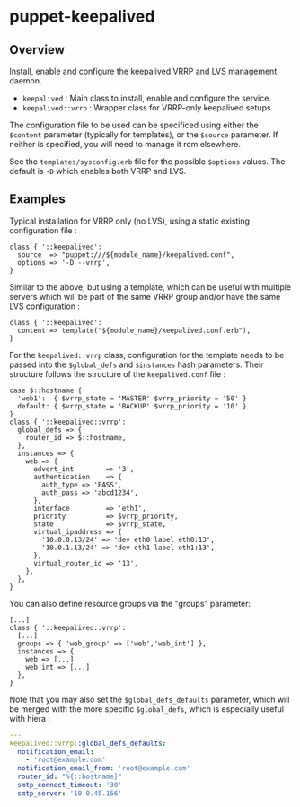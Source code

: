 # puppet-keepalived

## Overview

Install, enable and configure the keepalived VRRP and LVS management daemon.

* `keepalived` : Main class to install, enable and configure the service.
* `keepalived::vrrp` : Wrapper class for VRRP-only keepalived setups.

The configuration file to be used can be specificed using either the `$content`
parameter (typically for templates), or the `$source` parameter. If neither is
specified, you will need to manage it rom elsewhere.

See the `templates/sysconfig.erb` file for the possible `$options` values. The
default is `-D` which enables both VRRP and LVS.

## Examples

Typical installation for VRRP only (no LVS), using a static existing
configuration file :

```puppet
class { '::keepalived':
  source  => "puppet:///${module_name}/keepalived.conf",
  options => '-D --vrrp',
}
```

Similar to the above, but using a template, which can be useful with multiple
servers which will be part of the same VRRP group and/or have the same LVS
configuration :

```puppet
class { '::keepalived':
  content => template("${module_name}/keepalived.conf.erb"),
}
```

For the `keepalived::vrrp` class, configuration for the template needs to be
passed into the `$global_defs` and `$instances` hash parameters. Their
structure follows the structure of the `keepalived.conf` file :

```puppet
case $::hostname {
  'web1':  { $vrrp_state = 'MASTER' $vrrp_priority = '50' }
  default: { $vrrp_state = 'BACKUP' $vrrp_priority = '10' }
}
class { '::keepalived::vrrp':
  global_defs => {
    router_id => $::hostname,
  },
  instances => {
    web => {
      advert_int        => '3',
      authentication    => {
        auth_type => 'PASS',
        auth_pass => 'abcd1234',
      },
      interface         => 'eth1',
      priority          => $vrrp_priority,
      state             => $vrrp_state,
      virtual_ipaddress => {
        '10.0.0.13/24' => 'dev eth0 label eth0:13',
        '10.0.1.13/24' => 'dev eth1 label eth1:13',
      },
      virtual_router_id => '13',
    },
  },
}
```

You can also define resource groups via the "groups" parameter:

```puppet
[...]
class { '::keepalived::vrrp':
  [...]
  groups => { 'web_group' => ['web','web_int'] }, 
  instances => {
    web => [...]
    web_int => [...]
  },
}
```

Note that you may also set the `$global_defs_defaults` parameter, which will
be merged with the more specific `$global_defs`, which is especially useful
with hiera :

```yaml
---
keepalived::vrrp::global_defs_defaults:
  notification_email:
    - 'root@example.com'
  notification_email_from: 'root@example.com'
  router_id: "%{::hostname}"
  smtp_connect_timeout: '30'
  smtp_server: '10.0.45.156'
```

